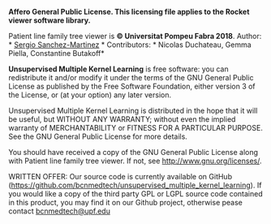 **Affero General Public License. This licensing file applies to the Rocket viewer software library.**

Patient line family tree viewer is **© Universitat Pompeu Fabra 2018**. 
Author: * [Sergio Sanchez-Martinez](https://www.linkedin.com/in/sersanmar/) * 
Contributors: * Nicolas Duchateau, Gemma Piella, Constantine Butakoff*

**Unsupervised Multiple Kernel Learning** is free software: you can redistribute it and/or modify
it under the terms of the GNU General Public License as published by
the Free Software Foundation, either version 3 of the License, or
(at your option) any later version.

Unsupervised Multiple Kernel Learning is distributed in the hope that it will be useful,
but WITHOUT ANY WARRANTY; without even the implied warranty of
MERCHANTABILITY or FITNESS FOR A PARTICULAR PURPOSE.  See the
GNU General Public License for more details.

You should have received a copy of the GNU General Public License
along with Patient line family tree viewer.  If not, see <http://www.gnu.org/licenses/>.

WRITTEN OFFER: Our source code is currently available on GitHub (https://github.com/bcnmedtech/unsupervised_multiple_kernel_learning). If you would like a copy of the third party GPL or LGPL source code contained in this product, you may find it on our Github project, otherwise pease contact bcnmedtech@upf.edu
